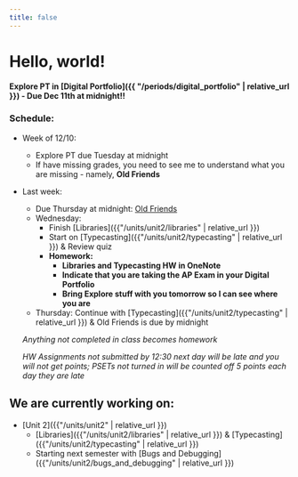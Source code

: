 ```yaml
---
title: false
---
```


# Hello, world!

**Explore PT in [Digital Portfolio]({{ "/periods/digital_portfolio" | relative_url }}) - Due Dec 11th at midnight!!**

### Schedule:

- Week of 12/10:
  - Explore PT due Tuesday at midnight
  - If have missing grades, you need to see me to understand what you are missing - namely, **Old Friends**

- Last week:
  - Due Thursday at midnight: [Old Friends](https://docs.cs50.net/2018/ap/problems/friends/friends.html)
  - Wednesday:
    - Finish [Libraries]({{"/units/unit2/libraries" | relative_url }})
    - Start on [Typecasting]({{"/units/unit2/typecasting" | relative_url }}) & Review quiz
    - **Homework:**
      - **Libraries and Typecasting HW in OneNote**
      - **Indicate that you are taking the AP Exam in your Digital Portfolio**
      - **Bring Explore stuff with you tomorrow so I can see where you are**
  - Thursday: Continue with [Typecasting]({{"/units/unit2/typecasting" | relative_url }}) & Old Friends is due by midnight  

  *Anything not completed in class becomes homework*

  *HW Assignments not submitted by 12:30 next day will be late and you will not get points; PSETs not turned in will be counted off 5 points each day they are late*


## We are currently working on:
* [Unit 2]({{"/units/unit2" | relative_url }})
  * [Libraries]({{"/units/unit2/libraries" | relative_url }}) & [Typecasting]({{"/units/unit2/typecasting" | relative_url }})
  * Starting next semester with [Bugs and Debugging]({{"/units/unit2/bugs_and_debugging" | relative_url }})



<!--
This is CS50 AP, Harvard University's introduction to the intellectual enterprises of computer science and the art of programming for students in high school, which satisfies the College Board's new AP CS Principles curriculum framework.
-->
<!--
<iframe src="https://www.youtube.com/embed/tZxLMIk_SaY?playlist=GAB6Gm7pTTA"></iframe>
-->
